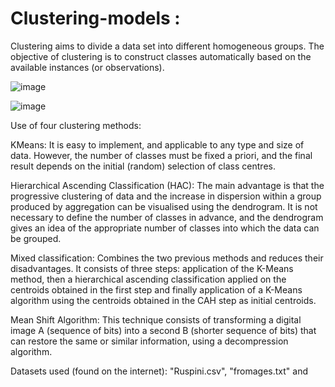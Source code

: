 # Clustering-models : 

Clustering aims to divide a data set into different homogeneous groups. The objective of clustering is to 
construct classes automatically based on the available instances (or observations).

![image](https://user-images.githubusercontent.com/121105876/235478496-1152e343-5100-4723-b04e-e9b822fcdc96.png)

![image](https://user-images.githubusercontent.com/121105876/235475547-a4c22002-dcb5-4495-b67c-d4da221855ad.png)

Use of four clustering methods: 

KMeans: It is easy to implement, and applicable to any type and size of data. However, the number of classes must be fixed a priori, and the final result depends on the initial (random) selection of class centres.

Hierarchical Ascending Classification (HAC): The main advantage is that the progressive clustering of data and the increase in dispersion within a group produced by aggregation can be visualised using the dendrogram. It is not necessary to define the number of classes in advance, and the dendrogram gives an idea of the appropriate number of classes into which the data can be grouped.

Mixed classification: Combines the two previous methods and reduces their disadvantages. It consists of three steps: application of the K-Means method, then a hierarchical ascending classification applied on the centroids obtained in the first step and finally application of a K-Means algorithm using the centroids obtained in the CAH step as initial centroids.  

Mean Shift Algorithm: This technique consists of transforming a digital image A (sequence of bits) into a second B (shorter sequence of bits) that can restore the same or similar information, using a decompression algorithm.

Datasets used (found on the internet): "Ruspini.csv", "fromages.txt" and 
